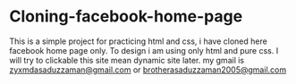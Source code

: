 # Cloning-facebook-home-page
This is a simple project for practicing html and css, i have cloned here facebook home page only.
To design i am using only html and pure css. I will try to clickable this site mean dynamic site later.
my gmail is zyxmdasaduzzaman@gmail.com or brotherasaduzzaman2005@gmail.com



